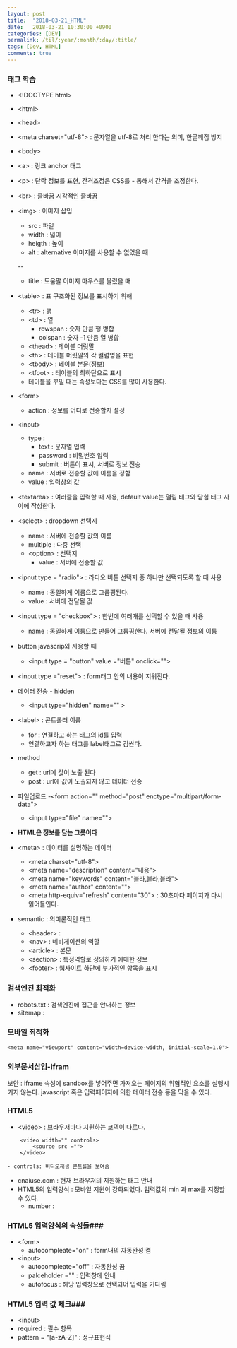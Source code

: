```yaml
---
layout: post
title:  "2018-03-21_HTML"
date:   2018-03-21 10:30:00 +0900
categories: [DEV]
permalink: /til/:year/:month/:day/:title/
tags: [Dev, HTML]    
comments: true
---    
```

### 태그 학습 ###  
- \<!DOCTYPE html>
- \<html>
- \<head>
- \<meta charset="utf-8"> : 문자열을 utf-8로 처리 한다는 의미, 한글깨짐 방지
- \<body>
- \<a> : 링크 anchor 태그  
- \<p> : 단락 정보를 표현, 간격조정은 CSS를 - 통해서 간격을 조정한다.  
-  \<br> : 줄바꿈 시각적인 줄바꿈  
-  \<img> : 이미지 삽입
	- src : 파일
	- width : 넓이
	- heigth : 높이
	- alt : alternative 이미지를 사용할 수 없었을 때

	--
	- title : 도움말 이미지 마우스를 올렸을 때
- \<table> : 표 구조화된 정보를 표시하기 위해
	- \<tr> : 행
	- \<td> : 열
		- rowspan : 숫자 만큼 행 병합
		- colspan : 숫자 -1 만큼 열 병합
	- \<thead> : 테이블 머릿말
	- \<th> : 테이블 머릿말의 각 컬럼명을 표현
	- \<tbody> : 테이블 본문(정보)
	- \<tfoot> : 테이블의 최하단으로 표시
	- 테이블을 꾸밀 때는 속성보다는 CSS를 많이 사용한다.  

- \<form>	   
	- action : 정보를 어디로 전송할지 설정
- \<input>
	- type :
		- text : 문자열 입력
		- password : 비밀번호	입력
		- submit : 버튼이 표시, 서버로 정보 전송
	- name : 서버로 전송할 값에 이름을 정함
	- value : 입력창의 값
- \<textarea> : 여러줄을 입력할 때 사용, default value는 열림 태그와 닫힘 태그 사이에 작성한다.  
- \<select> : dropdown 선택지
	- name : 서버에 전송할 값의 이름
	- multiple : 다중 선택
	- \<option> : 선택지
		- value : 서버에 전송할 값
- \<ipnut type = "radio"> : 라디오 버튼 선택지 중 하나만 선택되도록 할 때 사용
	- name : 동일하게 이름으로 그룹핑된다.
	- value : 서버에 전달될 값
- \<input type = "checkbox"> : 한번에 여러개를 선택할 수 있을 때 사용
	- name : 동일하게 이름으로 만들어 그룹핑한다. 서버에 전달될 정보의 이름

- button javascrip와 사용할 때
	- \<input type = "button" value ="버튼" onclick="">  

- \<input type ="reset"> : form태그 안의 내용이 지워진다.

- 데이터 전송 - hidden
	- \<input type="hidden" name="" >
- \<label> : 콘트롤러 이름
	- for : 연결하고 하는 태그의 id를 입력
	- 연결하고자 하는 태그를 label태그로 감싼다.
- method   
	- get : url에 값이 노출 된다
	- post : url에 값이 노출되지 않고 데이터 전송

- 파일업로드
	-\<form action="" method="post" enctype="multipart/form-data">
	- \<input type="file" name="">

- **HTML은 정보를 담는 그릇이다**
- \<meta> : 데이터를 설명하는 데이터
	- \<meta charset="utf-8">
	- \<meta name="description" content="내용">
	- \<meta name="keywords" content="블라,블라,블라">
	- \<meta name="author" content="">
	- \<meta http-equiv="refresh" content="30"> : 30초마다 페이지가 다시 읽어들인다.

- semantic : 의미론적인 태그
	- \<header> :
	- \<nav> : 네비게이션의 역할
	- \<article> : 본문
	- \<section> : 특정역할로 정의하기 애매한 정보
	- \<footer> : 웹사이트 하단에 부가적인 항목을 표시  


### 검색엔진 최적화 ###
- robots.txt : 검색엔진에 접근을 안내하는 정보
- sitemap :

### 모바일 최적화 ###
```
<meta name="viewport" content="width=device-width, initial-scale=1.0">
```

### 외부문서삽입-ifram ###
보안 : iframe 속성에 sandbox를 넣어주면 가져오는 페이지의 위협적인 요소를 실행시키지 않는다. javascript 혹은 입력페이지에 의한 데이터 전송 등을 막을 수 있다.

### HTML5 ###
- \<video> : 브라우저마다 지원하는 코덱이 다르다.
```
	<video width="" controls>
		<source src ="">
	</video>
```
	- controls: 비디오재생 콘트롤을 보여줌
- cnaiuse.com : 현재 브라우저의 지원하는 태그 안내
- HTML5의 입력양식 : 모바일 지원이 강화되었다. 입력값의 min 과 max를 지정할 수 있다.
	- number :  

### HTML5 입력양식의 속성들###
- \<form>
	- autocompleate="on" : form내의 자동완성 켬
- \<input>
	- autocompleate="off" : 자동완성 끔
	- palceholder ="" : 입력창에 안내
	- autofocus : 해당 입력창으로 선택되어 입력을 기다림

### HTML5 입력 값 체크###
- \<input>
- required : 필수 항목
- pattern = "[a-zA-Z]" : 정규표현식
